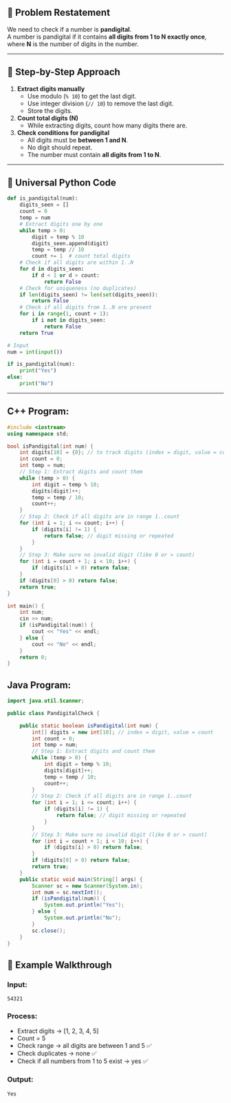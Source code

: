 ## 🔹 Problem Restatement

We need to check if a number is **pandigital**.  
A number is pandigital if it contains **all digits from 1 to N exactly once**, where **N** is the number of digits in the number.

---

## 🔹 Step-by-Step Approach

1. **Extract digits manually**
    - Use modulo (`% 10`) to get the last digit.
    - Use integer division (`// 10`) to remove the last digit.
    - Store the digits.
2. **Count total digits (N)**
    - While extracting digits, count how many digits there are.
3. **Check conditions for pandigital**
    - All digits must be **between 1 and N**.
    - No digit should repeat.
    - The number must contain **all digits from 1 to N**.

---

## 🔹 Universal Python Code

```python
def is_pandigital(num):
    digits_seen = []
    count = 0
    temp = num
    # Extract digits one by one
    while temp > 0:
        digit = temp % 10
        digits_seen.append(digit)
        temp = temp // 10
        count += 1  # count total digits
    # Check if all digits are within 1..N
    for d in digits_seen:
        if d < 1 or d > count:
            return False
    # Check for uniqueness (no duplicates)
    if len(digits_seen) != len(set(digits_seen)):
        return False
    # Check if all digits from 1..N are present
    for i in range(1, count + 1):
        if i not in digits_seen:
            return False
    return True

# Input
num = int(input())

if is_pandigital(num):
    print("Yes")
else:
    print("No")

```

---

## C++ Program:

```cpp
#include <iostream>
using namespace std;

bool isPandigital(int num) {
    int digits[10] = {0}; // to track digits (index = digit, value = count)
    int count = 0;
    int temp = num;
    // Step 1: Extract digits and count them
    while (temp > 0) {
        int digit = temp % 10;
        digits[digit]++;
        temp = temp / 10;
        count++;
    }
    // Step 2: Check if all digits are in range 1..count
    for (int i = 1; i <= count; i++) {
        if (digits[i] != 1) {
            return false; // digit missing or repeated
        }
    }
    // Step 3: Make sure no invalid digit (like 0 or > count)
    for (int i = count + 1; i < 10; i++) {
        if (digits[i] > 0) return false;
    }
    if (digits[0] > 0) return false;
    return true;
}

int main() {
    int num;
    cin >> num;
    if (isPandigital(num)) {
        cout << "Yes" << endl;
    } else {
        cout << "No" << endl;
    }
    return 0;
}

```

## Java Program:

```java
import java.util.Scanner;

public class PandigitalCheck {

    public static boolean isPandigital(int num) {
        int[] digits = new int[10]; // index = digit, value = count
        int count = 0;
        int temp = num;
        // Step 1: Extract digits and count them
        while (temp > 0) {
            int digit = temp % 10;
            digits[digit]++;
            temp = temp / 10;
            count++;
        }
        // Step 2: Check if all digits are in range 1..count
        for (int i = 1; i <= count; i++) {
            if (digits[i] != 1) {
                return false; // digit missing or repeated
            }
        }
        // Step 3: Make sure no invalid digit (like 0 or > count)
        for (int i = count + 1; i < 10; i++) {
            if (digits[i] > 0) return false;
        }
        if (digits[0] > 0) return false;
        return true;
    }
    public static void main(String[] args) {
        Scanner sc = new Scanner(System.in);
        int num = sc.nextInt();
        if (isPandigital(num)) {
            System.out.println("Yes");
        } else {
            System.out.println("No");
        }
        sc.close();
    }
}

```
## 🔹 Example Walkthrough

### Input:

```
54321
```
### Process:

- Extract digits → [1, 2, 3, 4, 5]
- Count = 5
- Check range → all digits are between 1 and 5 ✅
- Check duplicates → none ✅
- Check if all numbers from 1 to 5 exist → yes ✅

### Output:

```
Yes
```